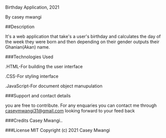 Birthday Application, 2021

By casey mwangi

##Description

It's a web application that take's a user's birthday and calculates the day of the week they were born and then depending on their gender outputs their Ghanian(Akan) name.

###Technologies Used

.HTML-For building the user interface

.CSS-For styling interface

.JavaScript-For document object manupulation

###Support and contact details

you are free to contribute.
For any enquaries you can contact me through caseymwangi31@gmail.com 
looking forward to your feed back

###Credits
Casey Mwangi..

###License
MIT Copyright (c) 2021 Casey Mwangi
